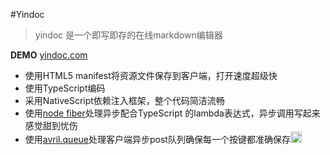 #Yindoc

> yindoc 是一个即写即存的在线markdown编辑器

**DEMO** [yindoc.com](http://yindoc.com)

- 使用HTML5 manifest将资源文件保存到客户端，打开速度超级快
- 使用TypeScript编码
- 采用NativeScript依赖注入框架，整个代码简洁流畅
- 使用[node fiber](https://github.com/laverdet/node-fibers)处理异步配合TypeScript 的lambda表达式，异步调用写起来感觉甜到忧伤
- 使用[avril.queue](https://github.com/flowforever/avril.queue)处理客户端异步post队列确保每一个按键都准确保存<img src="https://s.tylingsoft.com/emoji-icons/smile.png" width="18"/>

